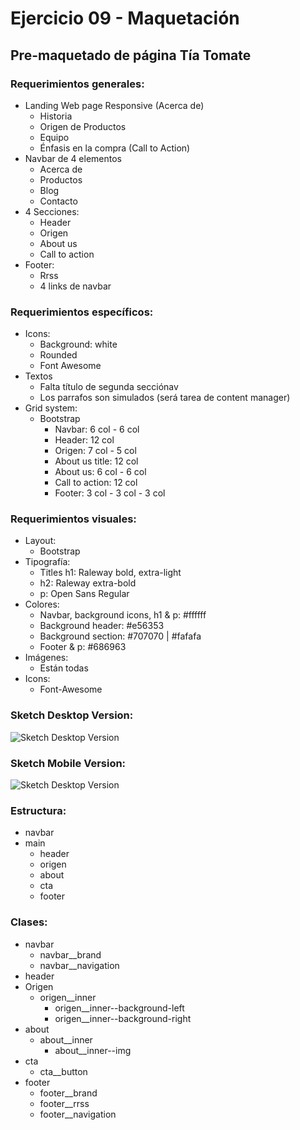 # Ejercicio 09 - Maquetación

## Pre-maquetado de página Tía Tomate

### Requerimientos generales:

- Landing Web page Responsive (Acerca de)
    - Historia
    - Origen de Productos
    - Equipo
    - Énfasis en la compra (Call to Action)
- Navbar de 4 elementos
    - Acerca de
    - Productos
    - Blog
    - Contacto
- 4 Secciones:
    - Header
    - Origen
    - About us
    - Call to action
- Footer:
    - Rrss
    - 4 links de navbar

### Requerimientos específicos:

- Icons:
    - Background: white
    - Rounded
    - Font Awesome
- Textos
    - Falta título de segunda secciónav
    - Los parrafos son simulados (será tarea de content manager)
- Grid system:
    - Bootstrap
        - Navbar: 6 col - 6 col
        - Header: 12 col
        - Origen: 7 col - 5 col
        - About us title: 12 col
        - About us: 6 col - 6 col
        - Call to action: 12 col
        - Footer: 3 col - 3 col - 3 col

### Requerimientos visuales:

- Layout:
    - Bootstrap
- Tipografía:
    - Titles h1: Raleway bold, extra-light
    - h2: Raleway extra-bold
    - p: Open Sans Regular
- Colores:
    - Navbar, background icons, h1 & p: #ffffff
    - Background header: #e56353
    - Background section: #707070 | #fafafa
    - Footer & p: #686963
- Imágenes:
    - Están todas
- Icons:
    - Font-Awesome

### Sketch Desktop Version:
![Sketch Desktop Version](img/sketch_d.jpg)
### Sketch Mobile Version:
![Sketch Desktop Version](img/sketch_m.jpg)

### Estructura:

- navbar
- main
    - header
    - origen
    - about
    - cta
    - footer

### Clases:

- navbar
    - navbar__brand
    - navbar__navigation
- header
- Origen
    - origen__inner
        - origen__inner--background-left
        - origen__inner--background-right
- about
    - about__inner
        - about__inner--img
- cta
    - cta__button
- footer
    - footer__brand
    - footer__rrss
    - footer__navigation
